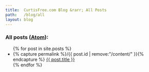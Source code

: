 ```yaml
---
title:  CurtisFree.com Blog &rarr; All Posts
path:   /blog/all
layout: blog
---
```


### All posts ([Atom](/blog/feed)):
<ul class="postlist">
    {% for post in site.posts %}
    <li>
      {% capture permalink %}/{{ post.id | remove:"/content/" }}{% endcapture %}
      <a href="{{ permalink }}">{{ post.title }}</a>
    </li>
    {% endfor %}
</ul>

